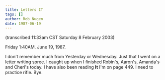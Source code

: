 ```yaml
---
title: Letters IT
tags: []
author: Rob Nugen
date: 1987-06-19
---
```


<p class=note>(transcribed 11:33am CST Saturday 8 February 2003)</p>

<p class=date>Friday 1:40AM.  June 19, 1987.</p>

<p>I don't remember much from Yesterday or Wednesday.  Just that I
went on a letter writing spree.  I caught up when I finished Robin's,
Aaron's, Amanda's and Cheri's today.  I have also been reading
<b>It</b> I'm on page 449.  I need to practice rifle.  Bye.</p>

